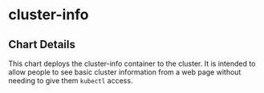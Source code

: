 # cluster-info

## Chart Details

This chart deploys the cluster-info container to the cluster. It is intended to allow people to see basic cluster information from a web page without needing to give them `kubectl` access.
